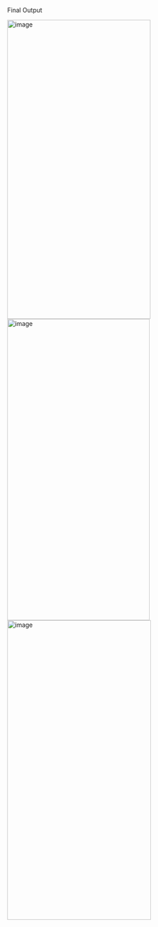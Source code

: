 Final Output

<img width="329" height="684" alt="image" src="https://github.com/user-attachments/assets/81c5c8b0-aab0-4128-b745-741185309525" />

<img width="327" height="689" alt="image" src="https://github.com/user-attachments/assets/3bb68b4e-24e4-407d-b5ee-343253b9351d" />

<img width="330" height="685" alt="image" src="https://github.com/user-attachments/assets/6b71eeb6-0ae4-44e3-aa10-2fb1f9b9d9db" />

